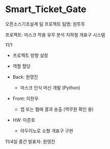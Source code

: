 # Smart_Ticket_Gate
오픈소스기초설계 팀 프로젝트
팀명: 원투투

프로젝트: 마스크 착용 유무 분석 지하철 개표구 시스템

11/1
- 프로젝트 방향 설정
- 역할 할당

- Back: 원영진
  * 마스크 인식 머신 개발 (Python)

- Front: 이찬우
  * 앱 또는 웹에 결과 송출 (역무원 확인 용)

- HW: 이준호
  * 아두이노로 소형 개표구 구현

11/4일 중간 발표자: 원영진

